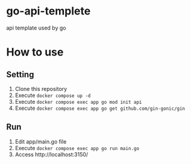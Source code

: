 # go-api-templete
api template used by go

# How to use

## Setting
1. Clone this repository
2. Execute ```docker compose up -d```
3. Execute ```docker compose exec app go mod init api```
4. Execute ```docker compose exec app go get github.com/gin-gonic/gin```

## Run
1. Edit app/main.go file
2. Execute ```docker compose exec app go run main.go```
3. Access http://localhost:3150/
